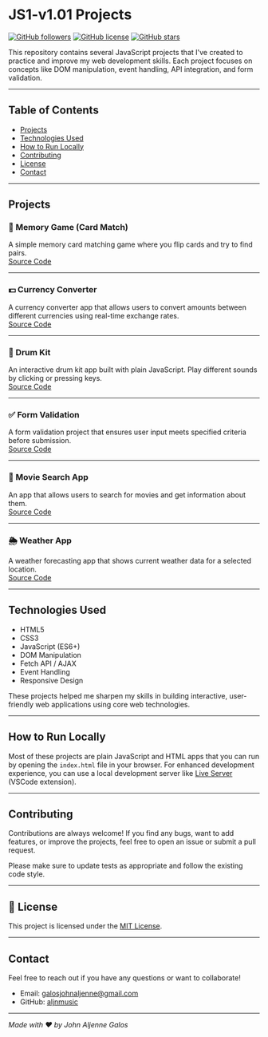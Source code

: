 # JS1-v1.01 Projects

[![GitHub followers](https://img.shields.io/github/followers/aljnmusic?style=social)](https://github.com/aljnmusic)
[![GitHub license](https://img.shields.io/github/license/aljnmusic/JS1-v1.01)](LICENSE)
[![GitHub stars](https://img.shields.io/github/stars/aljnmusic/JS1-v1.01?style=social)](https://github.com/aljnmusic/JS1-v1.01/stargazers)

This repository contains several JavaScript projects that I've created to practice and improve my web development skills. Each project focuses on concepts like DOM manipulation, event handling, API integration, and form validation.

---

## Table of Contents
- [Projects](#projects)
- [Technologies Used](#technologies-used)
- [How to Run Locally](#how-to-run-locally)
- [Contributing](#contributing)
- [License](#license)
- [Contact](#contact)

---

## Projects

### 🎴 Memory Game (Card Match)  
A simple memory card matching game where you flip cards and try to find pairs.  
[Source Code](https://github.com/aljnmusic/JS1-v1.01/tree/main/Memory%20Game%20(Card%20Match))

---

### 💵 Currency Converter  
A currency converter app that allows users to convert amounts between different currencies using real-time exchange rates.  
[Source Code](https://github.com/aljnmusic/JS1-v1.01/tree/main/CurrencyConverter)

---

### 🥁 Drum Kit  
An interactive drum kit app built with plain JavaScript. Play different sounds by clicking or pressing keys.  
[Source Code](https://github.com/aljnmusic/JS1-v1.01/tree/main/DrumKit)

---

### ✅ Form Validation  
A form validation project that ensures user input meets specified criteria before submission.  
[Source Code](https://github.com/aljnmusic/JS1-v1.01/tree/main/FormValidation)

---

### 🎥 Movie Search App  
An app that allows users to search for movies and get information about them.  
[Source Code](https://github.com/aljnmusic/JS1-v1.01/tree/main/MovieSearchApp)

---

### 🌦️ Weather App  
A weather forecasting app that shows current weather data for a selected location.  
[Source Code](https://github.com/aljnmusic/JS1-v1.01/tree/main/WeatherApp)

---

## Technologies Used

- HTML5  
- CSS3  
- JavaScript (ES6+)  
- DOM Manipulation  
- Fetch API / AJAX  
- Event Handling  
- Responsive Design  

These projects helped me sharpen my skills in building interactive, user-friendly web applications using core web technologies.

---

## How to Run Locally

Most of these projects are plain JavaScript and HTML apps that you can run by opening the `index.html` file in your browser. For enhanced development experience, you can use a local development server like [Live Server](https://marketplace.visualstudio.com/items?itemName=ritwickdey.LiveServer) (VSCode extension).

---

## Contributing

Contributions are always welcome! If you find any bugs, want to add features, or improve the projects, feel free to open an issue or submit a pull request.

Please make sure to update tests as appropriate and follow the existing code style.

---

## 📄 License

This project is licensed under the [MIT License](./LICENSE).


---

## Contact

Feel free to reach out if you have any questions or want to collaborate!

- Email: galosjohnaljenne@gmail.com  
- GitHub: [aljnmusic](https://github.com/aljnmusic)

---

*Made with ❤️ by John Aljenne Galos*
